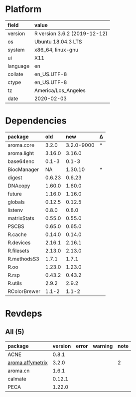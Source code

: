 # Platform

|field    |value                        |
|:--------|:----------------------------|
|version  |R version 3.6.2 (2019-12-12) |
|os       |Ubuntu 18.04.3 LTS           |
|system   |x86_64, linux-gnu            |
|ui       |X11                          |
|language |en                           |
|collate  |en_US.UTF-8                  |
|ctype    |en_US.UTF-8                  |
|tz       |America/Los_Angeles          |
|date     |2020-02-03                   |

# Dependencies

|package      |old    |new        |Δ  |
|:------------|:------|:----------|:--|
|aroma.core   |3.2.0  |3.2.0-9000 |*  |
|aroma.light  |3.16.0 |3.16.0     |   |
|base64enc    |0.1-3  |0.1-3      |   |
|BiocManager  |NA     |1.30.10    |*  |
|digest       |0.6.23 |0.6.23     |   |
|DNAcopy      |1.60.0 |1.60.0     |   |
|future       |1.16.0 |1.16.0     |   |
|globals      |0.12.5 |0.12.5     |   |
|listenv      |0.8.0  |0.8.0      |   |
|matrixStats  |0.55.0 |0.55.0     |   |
|PSCBS        |0.65.0 |0.65.0     |   |
|R.cache      |0.14.0 |0.14.0     |   |
|R.devices    |2.16.1 |2.16.1     |   |
|R.filesets   |2.13.0 |2.13.0     |   |
|R.methodsS3  |1.7.1  |1.7.1      |   |
|R.oo         |1.23.0 |1.23.0     |   |
|R.rsp        |0.43.2 |0.43.2     |   |
|R.utils      |2.9.2  |2.9.2      |   |
|RColorBrewer |1.1-2  |1.1-2      |   |

# Revdeps

## All (5)

|package                                         |version |error |warning |note |
|:-----------------------------------------------|:-------|:-----|:-------|:----|
|ACNE                                            |0.8.1   |      |        |     |
|[aroma.affymetrix](problems.md#aromaaffymetrix) |3.2.0   |      |        |2    |
|aroma.cn                                        |1.6.1   |      |        |     |
|calmate                                         |0.12.1  |      |        |     |
|PECA                                            |1.22.0  |      |        |     |

